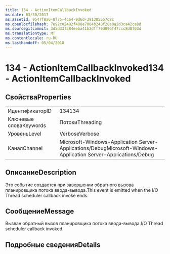 ```yaml
---
title: 134 - ActionItemCallbackInvoked
ms.date: 03/30/2017
ms.assetid: 9547f8a6-8f75-4c64-9d6d-391385557d8c
ms.openlocfilehash: 7e92c02492f488e7064b248f28a8a2d3ca42ca8d
ms.sourcegitcommit: 3d5d33f384eeba41b2dff79d096f47ccc8d8f03d
ms.translationtype: MT
ms.contentlocale: ru-RU
ms.lasthandoff: 05/04/2018
---
```

# <a name="134---actionitemcallbackinvoked"></a><span data-ttu-id="e2e1e-102">134 - ActionItemCallbackInvoked</span><span class="sxs-lookup"><span data-stu-id="e2e1e-102">134 - ActionItemCallbackInvoked</span></span>
## <a name="properties"></a><span data-ttu-id="e2e1e-103">Свойства</span><span class="sxs-lookup"><span data-stu-id="e2e1e-103">Properties</span></span>  
  
|||  
|-|-|  
|<span data-ttu-id="e2e1e-104">Идентификатор</span><span class="sxs-lookup"><span data-stu-id="e2e1e-104">ID</span></span>|<span data-ttu-id="e2e1e-105">134</span><span class="sxs-lookup"><span data-stu-id="e2e1e-105">134</span></span>|  
|<span data-ttu-id="e2e1e-106">Ключевые слова</span><span class="sxs-lookup"><span data-stu-id="e2e1e-106">Keywords</span></span>|<span data-ttu-id="e2e1e-107">Потоки</span><span class="sxs-lookup"><span data-stu-id="e2e1e-107">Threading</span></span>|  
|<span data-ttu-id="e2e1e-108">Уровень</span><span class="sxs-lookup"><span data-stu-id="e2e1e-108">Level</span></span>|<span data-ttu-id="e2e1e-109">Verbose</span><span class="sxs-lookup"><span data-stu-id="e2e1e-109">Verbose</span></span>|  
|<span data-ttu-id="e2e1e-110">Канал</span><span class="sxs-lookup"><span data-stu-id="e2e1e-110">Channel</span></span>|<span data-ttu-id="e2e1e-111">Microsoft-Windows-Application Server-Applications/Debug</span><span class="sxs-lookup"><span data-stu-id="e2e1e-111">Microsoft-Windows-Application Server-Applications/Debug</span></span>|  
  
## <a name="description"></a><span data-ttu-id="e2e1e-112">Описание</span><span class="sxs-lookup"><span data-stu-id="e2e1e-112">Description</span></span>  
 <span data-ttu-id="e2e1e-113">Это событие создается при завершении обратного вызова планировщика потока ввода-вывода.</span><span class="sxs-lookup"><span data-stu-id="e2e1e-113">This event is emitted when the I/O Thread scheduler callback invoke ends.</span></span>  
  
## <a name="message"></a><span data-ttu-id="e2e1e-114">Сообщение</span><span class="sxs-lookup"><span data-stu-id="e2e1e-114">Message</span></span>  
 <span data-ttu-id="e2e1e-115">Вызван обратный вызов планировщика потока ввода-вывода.</span><span class="sxs-lookup"><span data-stu-id="e2e1e-115">I/O Thread scheduler callback invoked.</span></span>  
  
## <a name="details"></a><span data-ttu-id="e2e1e-116">Подробные сведения</span><span class="sxs-lookup"><span data-stu-id="e2e1e-116">Details</span></span>
